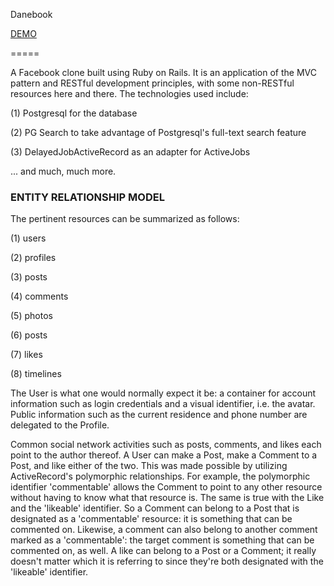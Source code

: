 Danebook


[DEMO](http://danebook-app.herokuapp.com)


=====

A Facebook clone built using Ruby on Rails. It is an application of the MVC pattern and RESTful development principles, with some non-RESTful resources here and there. The technologies used include:


(1) Postgresql for the database


(2) PG Search to take advantage of Postgresql's full-text search feature


(3) DelayedJobActiveRecord as an adapter for ActiveJobs


... and much, much more.


### ENTITY RELATIONSHIP MODEL ###


The pertinent resources can be summarized as follows:


(1) users


(2) profiles


(3) posts


(4) comments


(5) photos


(6) posts


(7) likes


(8) timelines


The User is what one would normally expect it be: a container for account information such as login credentials and a visual identifier, i.e. the avatar. Public information such as the current residence and phone number are delegated to the Profile.


Common social network activities such as posts, comments, and likes each point to the author thereof. A User can make a Post, make a Comment to a Post, and like either of the two. This was made possible by utilizing ActiveRecord's polymorphic relationships. For example, the polymorphic identifier 'commentable' allows the Comment to point to any other resource without having to know what that resource is. The same is true with the Like and the 'likeable' identifier. So a Comment can belong to a Post that is designated as a 'commentable' resource: it is something that can be commented on. Likewise, a comment can also belong to another comment marked as a 'commentable': the target comment is something that can be commented on, as well. A like can belong to a Post or a Comment; it really doesn't matter which it is referring to since they're both designated with the 'likeable' identifier.

